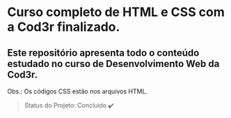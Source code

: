 # Curso completo de HTML e CSS com a Cod3r finalizado.
## Este repositório apresenta todo o conteúdo estudado no curso de Desenvolvimento Web da Cod3r.

Obs.: Os códigos CSS estão nos arquivos HTML.
> Status do Projeto: Concluido :heavy_check_mark:

